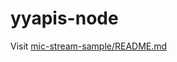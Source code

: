 # yyapis-node
Visit [mic-stream-sample/README.md](https://github.com/YYSystem/yyapis-node/blob/main/quickstarts/speech-to-text/mic-stream-sample/README.md)